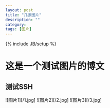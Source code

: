 ```yaml
---
layout: post
title: "几张图片"
description: ""
category: 
tags: [图片]
---
```

{% include JB/setup %}
# 这是一个测试图片的博文
## 测试SSH
![图片1][/1.jpg]
![图片2][/2.jpg]
![图片3][/3.jpg]